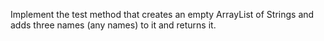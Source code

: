 
Implement the test method that creates an empty ArrayList of Strings and adds three names (any names) to it and returns it.